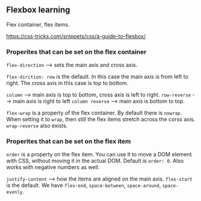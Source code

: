 ## Flexbox learning

Flex container, flex items.

https://css-tricks.com/snippets/css/a-guide-to-flexbox/

### Properites that can be set on the flex container

`flex-direction` --> sets the main axis and cross axis.

`flex-dirction: row` is the default. In this case the main axis is from left to right.
The cross axis in this case is top to bottom.

`column` --> main axis is top to bottom, cross axis is left to right.
`row-reverse` --> main axis is right to left
`column reverse` --> main axis is bottom to top.

`flex-wrap` is a property of the flex container. By default there is `nowrap`.
When setting it to `wrap`, then still the flex items stretch across the corss axis.
`wrap-reverse` also exists.

### Properites that can be set on the flex item

`order` is a property on the flex item. You can use it to move a DOM element with CSS, without
moving it in the actual DOM. Default is `order: 0`. Also works with negative numbers as well.

`justify-content` --> how the items are aligned on the main axis. `flex-start` is the default.
We have `flex-end`, `space-between`, `space-around`, `space-evenly`.
